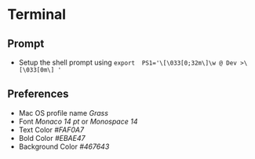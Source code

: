 # Terminal

## Prompt

- Setup the shell prompt using
`export  PS1='\[\033[0;32m\]\w @ Dev >\[\033[0m\] '`

## Preferences

- Mac OS profile name _Grass_
- Font _Monaco 14 pt_ or _Monospace 14_
- Text Color _#FAF0A7_
- Bold Color _#EBAE47_
- Background Color _#467643_

